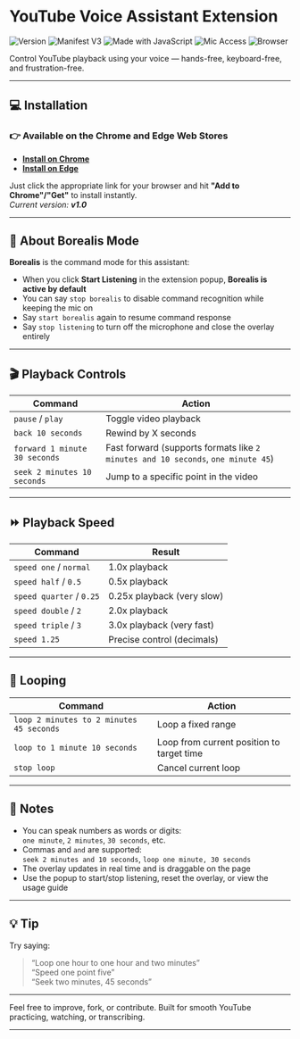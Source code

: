 # YouTube Voice Assistant Extension

![Version](https://img.shields.io/badge/Version-1.0-blueviolet)
![Manifest V3](https://img.shields.io/badge/Extension-Manifest%20V3-blue)
![Made with JavaScript](https://img.shields.io/badge/Made%20with-JavaScript-yellow)
![Mic Access](https://img.shields.io/badge/Requires-Microphone-red)
![Browser](https://img.shields.io/badge/Browser-Edge%20%7C%20Chrome-green)

Control YouTube playback using your voice — hands-free, keyboard-free, and frustration-free.

---

## 💻 Installation

### 👉 Available on the Chrome and Edge Web Stores

- **[Install on Chrome](https://chromewebstore.google.com/detail/youtube-voice-assistant/maachhgleoalfadpeejgppmbpefoniif)**
- **[Install on Edge](https://microsoftedge.microsoft.com/addons/detail/youtube-voice-assistant/jdldieggbapabgbmofiahjchckdekpak)**

Just click the appropriate link for your browser and hit **"Add to Chrome"/"Get"** to install instantly.  
_Current version: **v1.0**_

---

## 🎤 About Borealis Mode

**Borealis** is the command mode for this assistant:
- When you click **Start Listening** in the extension popup, **Borealis is active by default**
- You can say `stop borealis` to disable command recognition while keeping the mic on
- Say `start borealis` again to resume command response
- Say `stop listening` to turn off the microphone and close the overlay entirely

---

## 🎬 Playback Controls

| Command | Action |
|--------|--------|
| `pause` / `play` | Toggle video playback |
| `back 10 seconds` | Rewind by X seconds |
| `forward 1 minute 30 seconds` | Fast forward (supports formats like `2 minutes and 10 seconds`, `one minute 45`) |
| `seek 2 minutes 10 seconds` | Jump to a specific point in the video |

---

## ⏩ Playback Speed

| Command                     | Result                      |
|----------------------------|-----------------------------|
| `speed one` / `normal`     | 1.0x playback               |
| `speed half` / `0.5`       | 0.5x playback               |
| `speed quarter` / `0.25`   | 0.25x playback (very slow)  |
| `speed double` / `2`       | 2.0x playback               |
| `speed triple` / `3`       | 3.0x playback (very fast)   |
| `speed 1.25`               | Precise control (decimals)  |

---

## 🔁 Looping

| Command | Action |
|--------|--------|
| `loop 2 minutes to 2 minutes 45 seconds` | Loop a fixed range |
| `loop to 1 minute 10 seconds` | Loop from current position to target time |
| `stop loop` | Cancel current loop |

---

## 🧠 Notes
- You can speak numbers as words or digits:  
  `one minute`, `2 minutes`, `30 seconds`, etc.
- Commas and `and` are supported:  
  `seek 2 minutes and 10 seconds`, `loop one minute, 30 seconds`
- The overlay updates in real time and is draggable on the page
- Use the popup to start/stop listening, reset the overlay, or view the usage guide

---

## 💡 Tip
Try saying:

> “Loop one hour to one hour and two minutes”  
> “Speed one point five”  
> “Seek two minutes, 45 seconds”

---

Feel free to improve, fork, or contribute. Built for smooth YouTube practicing, watching, or transcribing.

---